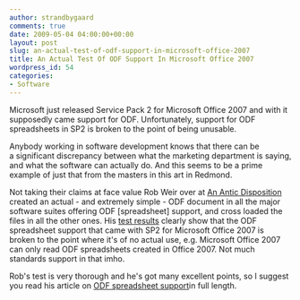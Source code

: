 ```yaml
---
author: strandbygaard
comments: true
date: 2009-05-04 04:00:00+00:00
layout: post
slug: an-actual-test-of-odf-support-in-microsoft-office-2007
title: An Actual Test Of ODF Support In Microsoft Office 2007
wordpress_id: 54
categories:
- Software
---
```


Microsoft just released Service Pack 2 for Microsoft Office 2007 and with it supposedly came support for ODF. Unfortunately, support for ODF spreadsheets in SP2 is broken to the point of being unusable.

Anybody working in software development knows that there can be a significant discrepancy between what the marketing department is saying, and what the software can actually do. And this seems to be a prime example of just that from the masters in this art in Redmond.

Not taking their claims at face value Rob Weir over at [An Antic Disposition](http://www.robweir.com/blog) created an actual - and extremely simple - ODF document in all the major software suites offering ODF [spreadsheet] support, and cross loaded the files in all the other ones. His [test results](http://www.robweir.com/blog/2009/05/update-on-odf-spreadsheet.html) clearly show that the ODF spreadsheet support that came with SP2 for Microsoft Office 2007 is broken to the point where it's of no actual use, e.g. Microsoft Office 2007 can only read ODF spreadsheets created in Office 2007. Not much standards support in that imho.

Rob's test is very thorough and he's got many excellent points, so I suggest you read his article on [ODF spreadsheet support](http://www.robweir.com/blog/2009/03/odf-spreadsheet-interoperability-theory.html)in full length.
